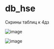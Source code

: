 # db_hse
Скрины таблиц к 4дз


![image](https://user-images.githubusercontent.com/79518901/194830538-d965d1f1-f8c7-48e7-a016-2d664652bab7.png)

![image](https://user-images.githubusercontent.com/79518901/194830703-c6433ffe-32f2-4d13-af9c-1afaee59aeef.png)

